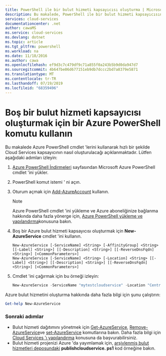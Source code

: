 ```yaml
---
title: PowerShell ile bir bulut hizmeti kapsayıcısı oluşturma | Microsoft Docs
description: Bu makalede, PowerShell ile bir bulut hizmeti kapsayıcısının nasıl oluşturulacağı açıklanmaktadır. Kapsayıcı Web ve çalışan rollerini barındırır.
services: cloud-services
documentationcenter: .net
author: cawaMS
ms.service: cloud-services
ms.devlang: dotnet
ms.topic: article
ms.tgt_pltfrm: powershell
ms.workload: na
ms.date: 11/18/2016
ms.author: cawa
ms.openlocfilehash: ef9d3c7c479df9c71a855f0a243b5b9d0da947d7
ms.sourcegitcommit: 4b647be06d677151eb9db7dccc2bd7a8379e5871
ms.translationtype: MT
ms.contentlocale: tr-TR
ms.lasthandoff: 07/19/2019
ms.locfileid: "68359496"
---
```

# <a name="use-an-azure-powershell-command-to-create-an-empty-cloud-service-container"></a>Boş bir bulut hizmeti kapsayıcısı oluşturmak için bir Azure PowerShell komutu kullanın

Bu makalede Azure PowerShell cmdlet 'lerini kullanarak hızlı bir şekilde Cloud Services kapsayıcının nasıl oluşturulacağı açıklanmaktadır. Lütfen aşağıdaki adımları izleyin:

1. [Azure PowerShell İndirmeleri](https://aka.ms/webpi-azps) sayfasından Microsoft Azure PowerShell cmdlet 'ini yükler.
2. PowerShell komut istemi ' ni açın.
3. Oturum açmak için [Add-AzureAccount](/powershell/module/servicemanagement/azure/add-azureaccount?view=azuresmps-4.0.0) kullanın.

   > [!NOTE]
   > Azure PowerShell cmdlet 'ini yükleme ve Azure aboneliğinize bağlanma hakkında daha fazla yönerge için, [Azure PowerShell yükleme ve yapılandırma](/powershell/azure/overview)konusuna bakın.
   >
   >
4. Boş bir Azure bulut hizmeti kapsayıcısı oluşturmak için **New-AzureService** cmdlet 'ini kullanın.

   ```
   New-AzureService [-ServiceName] <String> [-AffinityGroup] <String> [[-Label] <String>] [[-Description] <String>] [[-ReverseDnsFqdn] <String>] [<CommonParameters>]
   New-AzureService [-ServiceName] <String> [-Location] <String> [[-Label] <String>] [[-Description] <String>] [[-ReverseDnsFqdn] <String>] [<CommonParameters>]
   ```

5. Cmdlet 'ini çağırmak için bu örneği izleyin:

   ```powershell
   New-AzureService -ServiceName "mytestcloudservice" -Location "Central US" -Label "mytestcloudservice"
   ```

Azure bulut hizmetini oluşturma hakkında daha fazla bilgi için şunu çalıştırın:

```powershell
Get-help New-AzureService
```

### <a name="next-steps"></a>Sonraki adımlar

* Bulut hizmeti dağıtımını yönetmek için [Get-AzureService](/powershell/module/servicemanagement/azure/Get-AzureService?view=azuresmps-4.0.0), [Remove-AzureService](/powershell/module/servicemanagement/azure/Remove-AzureService?view=azuresmps-4.0.0)ve [set-AzureService](/powershell/module/servicemanagement/azure/set-azureservice?view=azuresmps-4.0.0) komutlarına bakın. Daha fazla bilgi için [Cloud Services 'ı yapılandırma](cloud-services-how-to-configure-portal.md) konusuna da başvurabilirsiniz.
* Bulut hizmeti projenizi Azure 'da yayımlamak için, [arşivlenmiş bulut hizmetleri deposundaki](https://github.com/MicrosoftDocs/azure-cloud-services-files/tree/master/Scripts/cloud-services-continuous-delivery) **publishcloudservice. ps1** kod örneğine bakın.